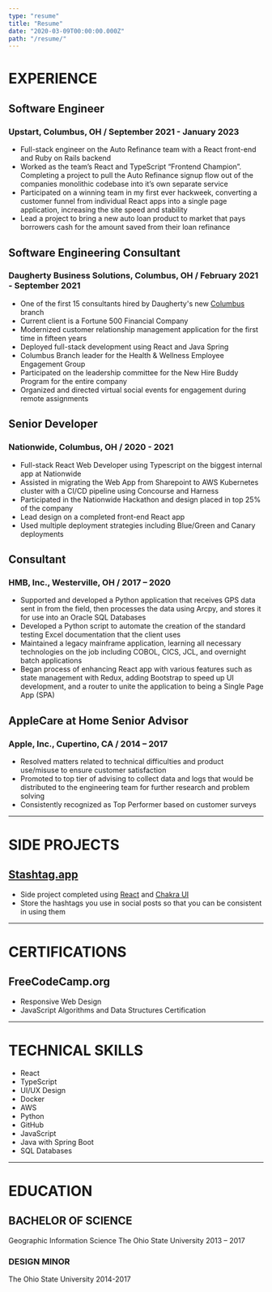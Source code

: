 ```yaml
---
type: "resume"
title: "Resume"
date: "2020-03-09T00:00:00.000Z"
path: "/resume/"
---
```


# EXPERIENCE

## Software Engineer

### Upstart, Columbus, OH / September 2021 - January 2023

- Full-stack engineer on the Auto Refinance team with a React front-end and Ruby on Rails backend
- Worked as the team’s React and TypeScript “Frontend Champion”. Completing a project to pull the Auto Refinance signup flow out of the companies monolithic codebase into it’s own separate service
- Participated on a winning team in my first ever hackweek, converting a customer funnel from individual React apps into a single page application, increasing the site speed and stability
- Lead a project to bring a new auto loan product to market that pays borrowers cash for the amount saved from their loan refinance

## Software Engineering Consultant

### Daugherty Business Solutions, Columbus, OH / February 2021 - September 2021

- One of the first 15 consultants hired by Daugherty's new [Columbus](https://www.daugherty.com/columbus/) branch
- Current client is a Fortune 500 Financial Company
- Modernized customer relationship management application for the first time in fifteen years
- Deployed full-stack development using React and Java Spring
- Columbus Branch leader for the Health & Wellness Employee Engagement Group
- Participated on the leadership committee for the New Hire Buddy Program for the entire company
- Organized and directed virtual social events for engagement during remote assignments

## Senior Developer

### Nationwide, Columbus, OH / 2020 - 2021

- Full-stack React Web Developer using Typescript on the biggest internal app at Nationwide
- Assisted in migrating the Web App from Sharepoint to AWS Kubernetes cluster with a CI/CD pipeline using Concourse and Harness
- Participated in the Nationwide Hackathon and design placed in top 25% of the company
- Lead design on a completed front-end React app
- Used multiple deployment strategies including Blue/Green and Canary deployments

## Consultant

### HMB, Inc., Westerville, OH / 2017 – 2020

- Supported and developed a Python application that receives GPS data sent in from the field, then processes the data using Arcpy, and stores it for use into an Oracle SQL Databases
- Developed a Python script to automate the creation of the standard testing Excel documentation that the client uses
- Maintained a legacy mainframe application, learning all necessary technologies on the job including COBOL, CICS, JCL, and overnight batch applications
- Began process of enhancing React app with various features such as state management with Redux, adding Bootstrap to speed up UI development, and a router to unite the application to being a Single Page App (SPA)

## AppleCare at Home Senior Advisor

### Apple, Inc., Cupertino, CA / 2014 – 2017

- Resolved matters related to technical difficulties and product use/misuse to ensure customer satisfaction
- Promoted to top tier of advising to collect data and logs that would be distributed to the engineering team for further research and problem solving
- Consistently recognized as Top Performer based on customer surveys

---

# SIDE PROJECTS

## [Stashtag.app](https://www.stashtag.app/)

- Side project completed using [React](https://reactjs.org/) and [Chakra UI](https://chakra-ui.com/)
- Store the hashtags you use in social posts so that you can be consistent in using them

---

# CERTIFICATIONS

## FreeCodeCamp.org

- Responsive Web Design
- JavaScript Algorithms and Data Structures Certification

---

# TECHNICAL SKILLS

- React
- TypeScript
- UI/UX Design
- Docker
- AWS
- Python
- GitHub
- JavaScript
- Java with Spring Boot
- SQL Databases

---

# EDUCATION

## BACHELOR OF SCIENCE

Geographic Information Science
The Ohio State University
2013 – 2017

### DESIGN MINOR

The Ohio State University
2014-2017
